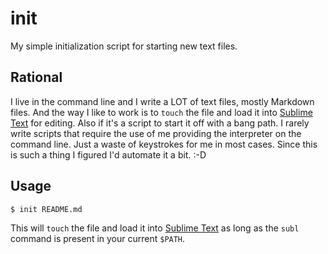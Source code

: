init
====

My simple initialization script for starting new text files.

Rational
--------

I live in the command line and I write a LOT of text files, mostly Markdown files. And the way I like to work is to `touch` the file and load it into [Sublime Text][] for editing. Also if it's a script to start it off with a bang path. I rarely write scripts that require the use of me providing the interpreter on the command line. Just a waste of keystrokes for me in most cases. Since this is such a thing I figured I'd automate it a bit.  :-D


Usage
-----

``` bash
$ init README.md
```

This will `touch` the file and load it into [Sublime Text][] as long as the `subl` command is present in your current `$PATH`.



[Sublime Text]: https://www.sublimetext.com